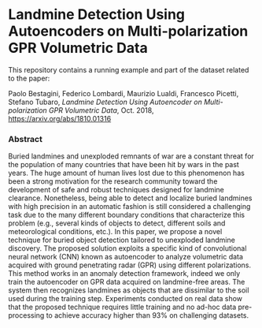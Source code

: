 # Landmine Detection Using Autoencoders on Multi-polarization GPR Volumetric Data

This repository contains a running example and part of the dataset related to the paper:

Paolo Bestagini, Federico Lombardi, Maurizio Lualdi, Francesco Picetti, Stefano Tubaro, *Landmine Detection Using Autoencoder on Multi-polarization GPR Volumetric Data*, Oct. 2018, https://arxiv.org/abs/1810.01316

### Abstract

Buried landmines and unexploded remnants of war are a constant threat for the population of many countries that have been hit by wars in the past years.
The huge amount of human lives lost due to this phenomenon has been a strong motivation for the research community toward the development of safe and robust techniques designed for landmine clearance.
Nonetheless, being able to detect and localize buried landmines with high precision in an automatic fashion is still considered a challenging task due to the many different boundary conditions that characterize this problem (e.g., several kinds of objects to detect, different soils and meteorological conditions, etc.).
In this paper, we propose a novel technique for buried object detection tailored to unexploded landmine discovery.
The proposed solution exploits a specific kind of convolutional neural network (CNN) known as autoencoder to analyze volumetric data acquired with ground penetrating radar (GPR) using different polarizations.
This method works in an anomaly detection framework, indeed we only train the autoencoder on GPR data acquired on landmine-free areas.
The system then recognizes landmines as objects that are dissimilar to the soil used during the training step.
Experiments conducted on real data show that the proposed technique requires little training and no ad-hoc data pre-processing to achieve accuracy higher than 93% on challenging datasets.
